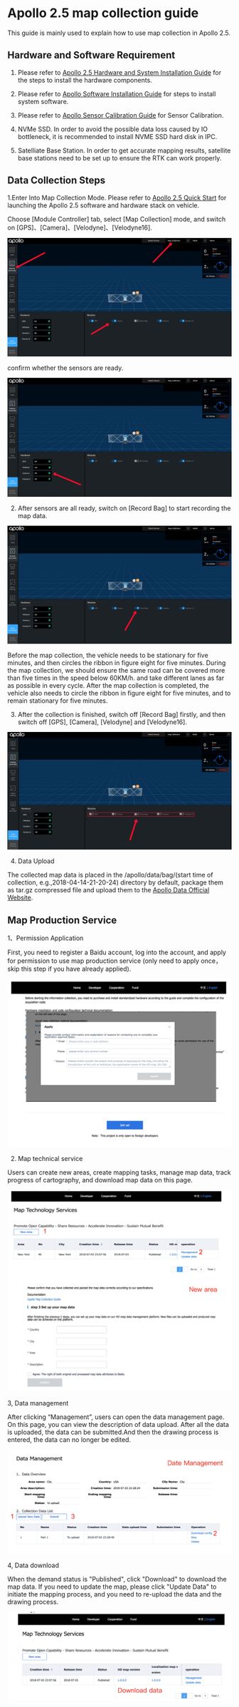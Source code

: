 # Apollo 2.5 map collection guide

This guide is mainly used to explain how to use map collection in Apollo 2.5.

## Hardware and Software Requirement
1. Please refer to
[Apollo 2.5 Hardware and System Installation Guide](https://github.com/ApolloAuto/apollo/blob/master/docs/quickstart/apollo_2_5_hardware_system_installation_guide_v1.md)
for the steps to install the hardware components.

2. Please refer to
[Apollo Software Installation Guide](https://github.com/ApolloAuto/apollo/blob/master/docs/quickstart/apollo_software_installation_guide.md)
for steps to install system software.

3. Please refer to
[Apollo Sensor Calibration Guide](https://github.com/ApolloAuto/apollo/blob/master/docs/quickstart/multiple_lidar_gnss_calibration_guide.md)
for Sensor Calibration.

4. NVMe SSD. In order to avoid the possible data loss caused by IO bottleneck, it is recommended to install NVME SSD hard disk in IPC.

5. Satelliate Base Station. In order to get accurate mapping results, satellite base stations need to be set up to ensure the RTK can work properly.

## Data Collection Steps
1.Enter Into Map Collection Mode.
Please refer to
[Apollo 2.5 Quick Start](https://github.com/ApolloAuto/apollo/blob/master/docs/quickstart/apollo_2_5_quick_start.md)
for launching the Apollo 2.5 software and hardware stack on vehicle.

Choose [Module Controller] tab, select [Map Collection] mode, and switch on [GPS]、[Camera]、[Velodyne]、[Velodyne16].

![](images/map_collection_sensor_open.png)

confirm whether the sensors are ready.

![](images/map_collection_sensor_check.png)

2. After sensors are all ready, switch on [Record Bag] to start recording the map data.

![](images/map_collection_sensor_start_record.png)

Before the map collection, the vehicle needs to be stationary for five minutes, and then circles the ribbon in figure eight for five minutes.
During the map collection, we should ensure the same road can be covered more than five times in the speed below 60KM/h. and take different lanes as far as possible in every cycle.
After the map collection is completed, the vehicle also needs to circle the ribbon in figure eight for five minutes, and to remain stationary for five minutes.

3. After the collection is finished, switch off [Record Bag] firstly, and then switch off [GPS], [Camera], [Velodyne] and [Velodyne16].

![](images/map_collection_sensor_stop_record.png)

4. Data Upload

The collected map data is placed in the /apollo/data/bag/(start time of collection, e.g.,2018-04-14-21-20-24) directory by default, package them as tar.gz compressed file and upload them to the [Apollo Data Official Website](http://data.apollo.auto/hd_map_intro/?locale=en-us).

## Map Production Service

1、Permission Application

First, you need to register a Baidu account, log into the account, and apply for permission to use map production service (only need to apply once， skip this step if you have already applied).

![](images/map_collection_request_en.png)

2. Map technical service

Users can create new areas, create mapping tasks, manage map data, track progress of cartography, and download map data on this page. 

![](images/map_collection_Area_en.png)


3, Data management

After clicking “Management”, users can open the data management page. On this page, you can view the description of data upload. After all the data is uploaded, the data can be submitted.And then the drawing process is entered, the data can no longer be edited.

![](images/map_collection_Management_en.png)

4, Data download

When the demand status is "Published", click "Download" to download the map data. If you need to update the map, please click "Update Data" to initiate the mapping process, and you need to re-upload the data and the drawing process.

![](images/map_collection_Download_en.png)